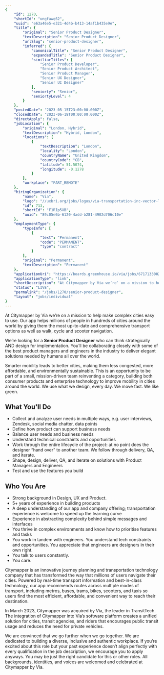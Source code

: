 ```yaml
---
{
	"id": 1270,
	"shortId": "ungfawq62",
	"uuid": "e63a46e5-e321-4d4b-b413-14af1b435e9e",
	"title": {
		"original": "Senior Product Designer",
		"textDescription": "Senior Product Designer",
		"urlSlug": "senior-product-designer",
		"inferred": {
			"canonicalTitle": "Senior Product Designer",
			"expandedTitle": "Senior Product Designer",
			"similiarTitles": [
				"Senior Product Developer",
				"Senior Product Architect",
				"Senior Product Manager",
				"Senior UX Designer",
				"Senior UI Designer"
			],
			"seniorty": "Senior",
			"seniortyLevel": 4
		}
	},
	"postedDate": "2023-05-15T23:00:00.000Z",
	"closedDate": "2023-06-18T00:00:00.000Z",
	"directApply": false,
	"jobLocation": {
		"original": "London, Hybrid",
		"textDescription": "Hybrid, London",
		"locations": [
			{
				"textDescription": "London",
				"locality": "London",
				"countryName": "United Kingdom",
				"countryCode": "GB",
				"latitude": 51.5074,
				"longitude": -0.1278
			}
		],
		"workplace": "PART_REMOTE"
	},
	"hiringOrganization": {
		"name": "Via",
		"logo": "//uxbri.org/jobs/logos/via-transportation-inc-vector-logo.svg",
		"id": 713,
		"shortId": "F1RIp5XB",
		"uuid": "89c05e6b-6120-4add-b281-4902d706c10e"
	},
	"employmentType": {
		"typeInfo": [
			{
				"text": "Permanent",
				"code": "PERMANENT",
				"type": "contract"
			}
		],
		"original": "Permanent",
		"textDescription": "Permanent"
	},
	"applicationUri": "https://boards.greenhouse.io/via/jobs/6717133002",
	"applicationType": "link",
	"shortDescription": "At Citymapper by Via we’re’ on a mission to help make complex cities easy to use. Our app helps millions of people in hundreds of cities around the world by giving them the most up-to-date-- and",
	"status": "LIVE",
	"permalink": "/jobs/1270/senior-product-designer",
	"layout": "jobs/individual"
}
---
```

<p>At Citymapper by Via we’re on a mission to help make complex cities easy to use. Our app helps millions of people in hundreds of cities around the world by giving them the most up-to-date and comprehensive transport options as well as walk, cycle and scooter navigation.</p>
<p>We’re looking for a <strong>Senior Product Designer</strong> who can think strategically AND design for implementation. You’ll be collaborating closely with some of the best product managers and engineers in the industry to deliver elegant solutions needed by humans all over the world.</p>
<p>Smarter mobility leads to better cities, making them less congested, more affordable, and environmentally sustainable. This is an opportunity to be part of a small, mission-driven team reinventing a category, building both consumer products and enterprise technology to improve mobility in cities around the world. We use what we design, every day. We move fast. We like green.</p>
<h2 id="what-youll-do">What You'll Do</h2>
<ul>
<li>Collect and analyze user needs in multiple ways, e.g. user interviews, Zendesk, social media chatter, data points</li>
<li>Define how product can support business needs</li>
<li>Balance user needs and business needs</li>
<li>Understand technical constraints and opportunities</li>
<li>Work through the entire lifecycle of the project: at no point does the designer “hand over” to another team. We follow through delivery, QA, and iterate.</li>
<li>Shape, design, deliver, QA, and iterate on solutions with Product Managers and Engineers </li>
<li>Test and use the features you build</li>
</ul>
<h2 id="who-you-are">Who You Are</h2>
<ul>
<li>Strong background in Design, UX and Product.</li>
<li>5+ years of experience in building products</li>
<li>A deep understanding of our app and company offering; transportation experience is welcome to speed up the learning curve</li>
<li>Experience in abstracting complexity behind simple messages and interfaces</li>
<li>You thrive in complex environments and know how to prioritise features and tasks</li>
<li>You work in tandem with engineers. You understand tech constraints and opportunities. You appreciate that engineers are designers in their own right.</li>
<li>You talk to users constantly. </li>
<li>You care.</li>
</ul>
<p>Citymapper is an innovative journey planning and transportation technology company that has transformed the way that millions of users navigate their cities. Powered by real-time transport information and best-in-class technology, our app recommends routes across multiple modes of transport, including metros, buses, trams, bikes, scooters, and taxis so users find the most efficient, affordable, and convenient way to reach their destination.</p>
<p>In March 2023, Citymapper was acquired by Via, the leader in TransitTech. The integration of Citymapper into Via’s software platform creates a unified solution for cities, transit agencies, and riders that encourages public transit usage and reduces the need for private vehicles.</p>
<p>We are convinced that we go further when we go together. We are dedicated to building a diverse, inclusive and authentic workplace. If you’re excited about this role but your past experience doesn’t align perfectly with every qualification in the job description, we encourage you to apply anyways. You may be just the right candidate for this or other roles. All backgrounds, identities, and voices are welcomed and celebrated at Citymapper by Via.</p>

